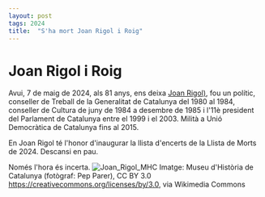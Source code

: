 ```yaml
---
layout: post
tags: 2024 
title:  "S'ha mort Joan Rigol i Roig"
---
```

# Joan Rigol i Roig

Avui, 7 de maig de 2024, als 81 anys, ens deixa [Joan Rigol)](https://ca.wikipedia.org/wiki/Joan_Rigol_i_Roig), fou un polític, conseller de Treball de la Generalitat de Catalunya del 1980 al 1984, conseller de Cultura de juny de 1984 a desembre de 1985 i l'11è president del Parlament de Catalunya entre el 1999 i el 2003. Milità a Unió Democràtica de Catalunya fins al 2015.

En Joan Rigol té l'honor d'inaugurar la llista d'encerts de la Llista de Morts de 2024. Descansi en pau.

Només l'hora és incerta.
![Joan_Rigol_MHC](https://github.com/llistademorts/llistademorts/assets/96840785/4bc1c4a8-0450-492a-aeb4-2630a8bbbfd8)
Imatge: Museu d'Història de Catalunya (fotògraf: Pep Parer), CC BY 3.0 <https://creativecommons.org/licenses/by/3.0>, via Wikimedia Commons
